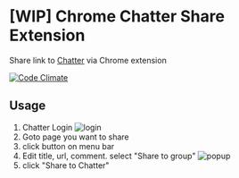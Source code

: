 # [WIP] Chrome Chatter Share Extension
Share link to [Chatter](https://www.salesforce.com/chatter/) via Chrome extension

[![Code Climate](https://codeclimate.com/github/sue445/chrome-chatter-share.png)](https://codeclimate.com/github/sue445/chrome-chatter-share)

## Usage
1. Chatter Login ![login](https://cloud.githubusercontent.com/assets/608755/3563423/0d8605fc-0a34-11e4-8395-3c3da83cd1ea.png)
2. Goto page you want to share
3. click button on menu bar
4. Edit title, url, comment. select "Share to group" ![popup](https://cloud.githubusercontent.com/assets/608755/3563425/703e3eb2-0a34-11e4-8cc3-0aeda267d973.png)
5. click "Share to Chatter"